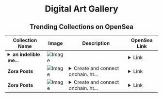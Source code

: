 <div align="center">

# Digital Art Gallery

## Trending Collections on OpenSea

| Collection Name                       | Image                                                                                     | Description                       | OpenSea Link                                                                                          |
|---------------------------------------|-------------------------------------------------------------------------------------------|-----------------------------------|--------------------------------------------------------------------------------------------------------|
| **<details><summary>an indelible me...</summary>an indelible memory</details>** | ![Image](https://i.seadn.io/s/raw/files/b591dafa1e8969181cabbf7d685a833a.png?w=500&auto=format?w=200&auto=format) |  | <details><summary>Link</summary>[an indelible memory](https://opensea.io/collection/an-indelible-memory)</details> |
| **Zora Posts** | ![Image](https://i.seadn.io/s/raw/files/65567ccb49c8c009c10631bdf36e2721.jpg?w=500&auto=format?w=200&auto=format) | <details><summary>Create and connect onchain. ht...</summary>Create and connect onchain. https://zora.co</details> | <details><summary>Link</summary>[Zora Posts](https://opensea.io/collection/zora-posts-23189)</details> |
| **Zora Posts** | ![Image](https://i.seadn.io/s/raw/files/289f6907f4aef9177e43d3bd1dedbabe.jpg?w=500&auto=format?w=200&auto=format) | <details><summary>Create and connect onchain. ht...</summary>Create and connect onchain. https://zora.co</details> | <details><summary>Link</summary>[Zora Posts](https://opensea.io/collection/zora-posts-23188)</details> |

</div>